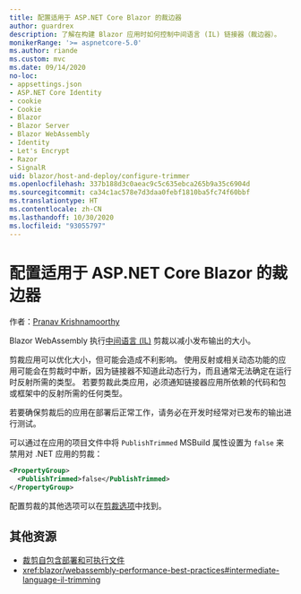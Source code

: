 ```yaml
---
title: 配置适用于 ASP.NET Core Blazor 的裁边器
author: guardrex
description: 了解在构建 Blazor 应用时如何控制中间语言 (IL) 链接器（裁边器）。
monikerRange: '>= aspnetcore-5.0'
ms.author: riande
ms.custom: mvc
ms.date: 09/14/2020
no-loc:
- appsettings.json
- ASP.NET Core Identity
- cookie
- Cookie
- Blazor
- Blazor Server
- Blazor WebAssembly
- Identity
- Let's Encrypt
- Razor
- SignalR
uid: blazor/host-and-deploy/configure-trimmer
ms.openlocfilehash: 337b188d3c0aeac9c5c635ebca265b9a35c6904d
ms.sourcegitcommit: ca34c1ac578e7d3daa0febf1810ba5fc74f60bbf
ms.translationtype: HT
ms.contentlocale: zh-CN
ms.lasthandoff: 10/30/2020
ms.locfileid: "93055797"
---
```

# <a name="configure-the-trimmer-for-aspnet-core-no-locblazor"></a>配置适用于 ASP.NET Core Blazor 的裁边器

作者：[Pranav Krishnamoorthy](https://github.com/pranavkm)

Blazor WebAssembly 执行[中间语言 (IL)](/dotnet/standard/managed-code#intermediate-language--execution) 剪裁以减小发布输出的大小。

剪裁应用可以优化大小，但可能会造成不利影响。 使用反射或相关动态功能的应用可能会在剪裁时中断，因为链接器不知道此动态行为，而且通常无法确定在运行时反射所需的类型。 若要剪裁此类应用，必须通知链接器应用所依赖的代码和包或框架中的反射所需的任何类型。

若要确保剪裁后的应用在部署后正常工作，请务必在开发时经常对已发布的输出进行测试。

可以通过在应用的项目文件中将 `PublishTrimmed` MSBuild 属性设置为 `false` 来禁用对 .NET 应用的剪裁：

```xml
<PropertyGroup>
  <PublishTrimmed>false</PublishTrimmed>
</PropertyGroup>
```
配置剪裁的其他选项可以在[剪裁选项](/dotnet/core/deploying/trimming-options)中找到。

## <a name="additional-resources"></a>其他资源

* [裁剪自包含部署和可执行文件](/dotnet/core/deploying/trim-self-contained)
* <xref:blazor/webassembly-performance-best-practices#intermediate-language-il-trimming>
